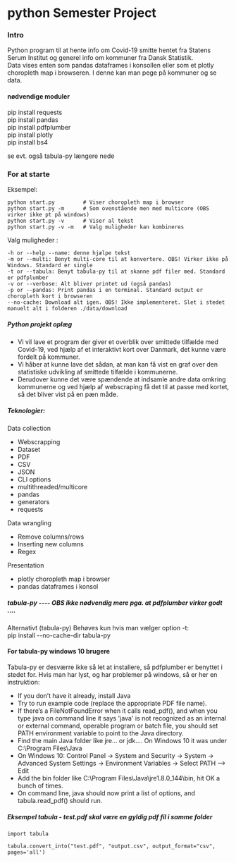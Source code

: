 # python Semester Project

### Intro
Python program til at hente info om Covid-19 smitte hentet fra Statens Serum Institut og
generel info om kommuner fra Dansk Statistik.  
Data vises enten som pandas dataframes i konsollen eller som et plotly choropleth map i browseren. I denne kan man pege på kommuner og se data.

#### nødvendige moduler  
pip install requests  
pip install pandas  
pip install pdfplumber  
pip install plotly  
pip install bs4  

se evt. også tabula-py længere nede

### For at starte

Eksempel:  

    python start.py         # Viser choropleth map i browser  
    python start.py -m      # Som ovenstående men med multicore (OBS virker ikke pt på windows)
    python start.py -v      # Viser al tekst  
    python start.py -v -m   # Valg muligheder kan kombineres

Valg muligheder :

    -h or --help --name: denne hjælpe tekst
    -m or --multi: Benyt multi-core til at konvertere. OBS! Virker ikke på Windows. Standard er single
    -t or --tabula: Benyt tabula-py til at skanne pdf filer med. Standard er pdfplumber
    -v or --verbose: Alt bliver printet ud (også pandas)
    -p or --pandas: Print pandas i en terminal. Standard output er choropleth kort i browseren
    --no-cache: Download alt igen. OBS! Ikke implementeret. Slet i stedet manuelt alt i folderen ./data/download

##### Python projekt oplæg

 - Vi vil lave et program der giver et overblik over smittede tilfælde med Covid-19, ved hjælp af et interaktivt kort over Danmark, det kunne være fordelt på kommuner.
 - Vi håber at kunne lave det sådan, at man kan få vist en graf over den statistiske udvikling af smittede tilfælde i kommunerne.
 - Derudover kunne det være spændende at indsamle andre data omkring kommunerne og ved hjælp af webscraping få det til at passe med kortet, så det bliver vist på en pæn måde.


##### Teknologier:
Data collection
  - Webscrapping
  - Dataset
  - PDF
  - CSV
  - JSON
  - CLI options
  - multithreaded/multicore
  - pandas
  - generators
  - requests

Data wrangling
  - Remove columns/rows
  - Inserting new columns  
  - Regex

Presentation
  - plotly choropleth map i browser
  - pandas dataframes i konsol




##### tabula-py ---- OBS ikke nødvendig mere pga. at pdfplumber virker godt ....
Alternativt (tabula-py) Behøves kun hvis man vælger option -t:  
pip install --no-cache-dir tabula-py  

#### For tabula-py windows 10 brugere  
Tabula-py er desværre ikke så let at installere, så pdfplumber er benyttet i stedet for. Hvis man har lyst, og har problemer på windows, så er her en instruktion:

 * If you don’t have it already, install Java
 * Try to run example code (replace the appropriate PDF file name).
 * If there’s a FileNotFoundError when it calls read_pdf(), and when you type java on command line it says 'java' is not recognized as an internal or external command, operable program or batch file, you should set PATH environment variable to point to the Java directory.
 * Find the main Java folder like jre... or jdk.... On Windows 10 it was under C:\Program Files\Java
 * On Windows 10: Control Panel -> System and Security -> System -> Advanced System Settings -> Environment Variables -> Select PATH –> Edit
 * Add the bin folder like C:\Program Files\Java\jre1.8.0_144\bin, hit OK a bunch of times.
 * On command line, java should now print a list of options, and tabula.read_pdf() should run.

##### Eksempel tabula - test.pdf skal være en gyldig pdf fil i samme folder
    import tabula

    tabula.convert_into("test.pdf", "output.csv", output_format="csv", pages='all')
